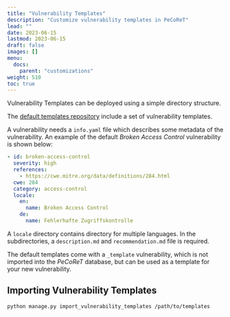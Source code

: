 ```yaml
---
title: "Vulnerability Templates"
description: "Customize vulnerability templates in PeCoReT"
lead: ""
date: 2023-06-15
lastmod: 2023-06-15
draft: false
images: []
menu:
  docs:
    parent: "customizations"
weight: 510
toc: true
---
```



Vulnerability Templates can be deployed using a simple directory structure.

The [default templates repository](https://github.com/PeCoReT/default_templates) include a set of vulnerability templates.

A vulnerability needs a `info.yaml` file which describes some metadata of the vulnerability.
An example of the default *Broken Access Control* vulnerability is shown below:

```yaml
- id: broken-access-control
  severity: high
  references:
    - https://cwe.mitre.org/data/definitions/284.html
  cwe: 284
  category: access-control
  locale:
    en:
      name: Broken Access Control
    de:
      name: Fehlerhafte Zugriffskontrolle
```

A `locale` directory contains directory for multiple languages. In the subdirectories, a `description.md`
and `recommendation.md` file is required.

The default templates come with a `_template` vulnerability, which is not imported into the *PeCoReT* database, but can
be used as a template for your new vulnerability.

## Importing Vulnerability Templates

```bash
python manage.py import_vulnerability_templates /path/to/templates
```
